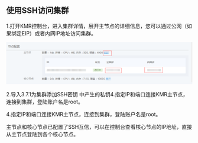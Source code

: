 ## 使用SSH访问集群

1.打开KMR控制台，进入集群详情，展开主节点的详细信息，您可以通过公网（如果绑定EIP）或者内网IP地址访问集群。

![绑定EIP](./images/fwjq1.png)

2.导入3.7.1为集群添加SSH密钥 中产生的私钥4.指定IP和端口连接KMR主节点，连接到集群，登陆账户名是root。

4.指定IP和端口连接KMR主节点，连接到集群，登陆账户名是root。

主节点和核心节点已配置了SSH互信，可以在控制台查看核心节点的IP地址，直接从主节点登陆到各个核心节点。